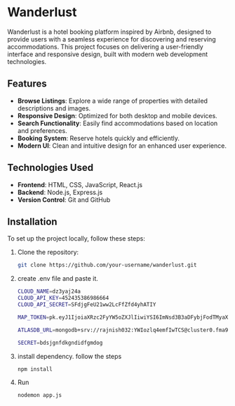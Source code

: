 # Wanderlust

Wanderlust is a hotel booking platform inspired by Airbnb, designed to provide users with a seamless experience for discovering and reserving accommodations. This project focuses on delivering a user-friendly interface and responsive design, built with modern web development technologies.

## Features

- **Browse Listings**: Explore a wide range of properties with detailed descriptions and images.
- **Responsive Design**: Optimized for both desktop and mobile devices.
- **Search Functionality**: Easily find accommodations based on location and preferences.
- **Booking System**: Reserve hotels quickly and efficiently.
- **Modern UI**: Clean and intuitive design for an enhanced user experience.

## Technologies Used

- **Frontend**: HTML, CSS, JavaScript, React.js
- **Backend**: Node.js, Express.js
- **Version Control**: Git and GitHub

## Installation

To set up the project locally, follow these steps:

1. Clone the repository:
   ```bash
   git clone https://github.com/your-username/wanderlust.git
2. create .env file and paste it.
   ```bash
   CLOUD_NAME=dz3yaj24a
   CLOUD_API_KEY=452435386986664
   CLOUD_API_SECRET=SFdjgFeU21ww2LcFfZfd4yhATIY

   MAP_TOKEN=pk.eyJ1IjoiaXRzc2FyYW5oZXJlIiwiYSI6ImNsd3B3aDFybjFodTMyaXJ6cGQxeWdwYzcifQ.4HPJRlRvgTdHaXXTDQEWCg

   ATLASDB_URL=mongodb+srv://rajnish032:YWIozlq4emfIwTCS@cluster0.fma96.mongodb.net/?retryWrites=true&w=majority&appName=Cluster0

   SECRET=bdsjgnfdkgndidfgmdog

3.  install dependency.
    follow the steps
    ```bash
    npm install

5. Run
   ```bash
   nodemon app.js
    
